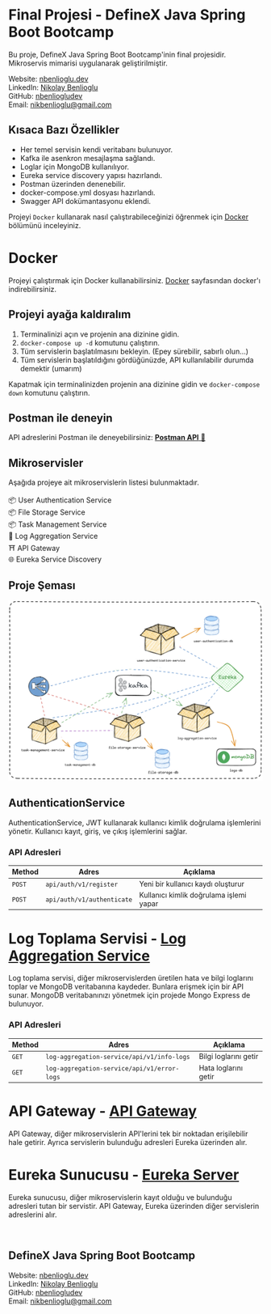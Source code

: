 
# Final Projesi - DefineX Java Spring Boot Bootcamp

Bu proje, DefineX Java Spring Boot Bootcamp'inin final projesidir. Mikroservis mimarisi uygulanarak geliştirilmiştir.

Website: [nbenlioglu.dev](https://www.nbenlioglu.dev/)<br>
LinkedIn: [Nikolay Benlioglu](https://www.linkedin.com/in/nikolay-benlioglu/)<br>
GitHub: [nbenliogludev](https://github.com/nbenliogludev)<br>
Email: [nikbenlioglu@gmail.com](mailto:nikbenlioglu@gmail.com)

## Kısaca Bazı Özellikler

- Her temel servisin kendi veritabanı bulunuyor.
- Kafka ile asenkron mesajlaşma sağlandı.
- Loglar için MongoDB kullanılıyor.
- Eureka service discovery yapısı hazırlandı.
- Postman üzerinden denenebilir.
- docker-compose.yml dosyası hazırlandı.
- Swagger API dokümantasyonu eklendi.

Projeyi `Docker` kullanarak nasıl çalıştırabileceğinizi öğrenmek için [Docker](#docker) bölümünü inceleyiniz.

# Docker

Projeyi çalıştırmak için Docker kullanabilirsiniz. [Docker](https://www.docker.com/products/docker-desktop) sayfasından docker'ı indirebilirsiniz.

## Projeyi ayağa kaldıralım

1. Terminalinizi açın ve projenin ana dizinine gidin.
2. `docker-compose up -d` komutunu çalıştırın.
3. Tüm servislerin başlatılmasını bekleyin. (Epey sürebilir, sabırlı olun...)
4. Tüm servislerin başlatıldığını gördüğünüzde, API kullanılabilir durumda demektir (umarım)

Kapatmak için terminalinizden projenin ana dizinine gidin ve `docker-compose down` komutunu çalıştırın.

## Postman ile deneyin
API adreslerini Postman ile deneyebilirsiniz: [**Postman API** 🚀](https://documenter.getpostman.com/view/5602393/2sA3kVj1Xz)

## Mikroservisler

Aşağıda projeye ait mikroservislerin listesi bulunmaktadır.<br>
<br>📦 User Authentication Service
<br>📦 File Storage Service
<br>📦 Task Management Service
<br>🐝 Log Aggregation Service
<br>⛩️ API Gateway
<br>🌐 Eureka Service Discovery


## Proje Şeması

![Proje Diyagramı](images/definex-project-diagram.png)

## AuthenticationService

AuthenticationService, JWT kullanarak kullanıcı kimlik doğrulama işlemlerini yönetir. Kullanıcı kayıt, giriş, ve çıkış işlemlerini sağlar.

### API Adresleri

| Method | Adres                      | Açıklama                                |
|--------|----------------------------|-----------------------------------------|
| `POST` | `api/auth/v1/register`     | Yeni bir kullanıcı kaydı oluşturur      |
| `POST` | `api/auth/v1/authenticate` | Kullanıcı kimlik doğrulama işlemi yapar |


# Log Toplama Servisi - [Log Aggregation Service](log-aggregation-service)

Log toplama servisi, diğer mikroservislerden üretilen hata ve bilgi loglarını toplar ve MongoDB veritabanına kaydeder.
Bunlara erişmek için bir API sunar. MongoDB veritabanınızı yönetmek için projede Mongo Express de bulunuyor.

### API Adresleri

| Method | Adres                                      | Açıklama              |
|--------|--------------------------------------------|-----------------------|
| `GET`  | `log-aggregation-service/api/v1/info-logs` | Bilgi loglarını getir |
| `GET`  | `log-aggregation-service/api/v1/error-logs`| Hata loglarını getir  |

# API Gateway - [API Gateway](api-gateway)

API Gateway, diğer mikroservislerin API'lerini tek bir noktadan erişilebilir hale getirir. Ayrıca servislerin bulunduğu adresleri Eureka üzerinden alır.

# Eureka Sunucusu - [Eureka Server](eureka-server)

Eureka sunucusu, diğer mikroservislerin kayıt olduğu ve bulunduğu adresleri tutan bir servistir. API Gateway, Eureka üzerinden diğer servislerin adreslerini alır.

<br>

## DefineX Java Spring Boot Bootcamp

Website: [nbenlioglu.dev](https://www.nbenlioglu.dev/)<br>
LinkedIn: [Nikolay Benlioglu](https://www.linkedin.com/in/nikolay-benlioglu/)<br>
GitHub: [nbenliogludev](https://github.com/nbenliogludev)<br>
Email: [nikbenlioglu@gmail.com](mailto:nikbenlioglu@gmail.com)
